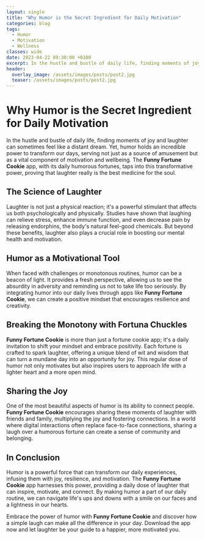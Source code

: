```yaml
---
layout: single
title: "Why Humor is the Secret Ingredient for Daily Motivation"
categories: blog
tags:
  - Humor
  - Motivation
  - Wellness
classes: wide
date: 2023-04-22 09:30:00 +0100
excerpt: In the hustle and bustle of daily life, finding moments of joy and laughter can sometimes feel like a distant dream.
header:
  overlay_image: /assets/images/posts/post2.jpg
  teaser: /assets/images/posts/post2.jpg
---
```


# Why Humor is the Secret Ingredient for Daily Motivation

In the hustle and bustle of daily life, finding moments of joy and laughter can sometimes feel like a distant dream. Yet, humor holds an incredible power to transform our days, serving not just as a source of amusement but as a vital component of motivation and wellbeing. The **Funny Fortune Cookie** app, with its daily humorous fortunes, taps into this transformative power, proving that laughter really is the best medicine for the soul.

## The Science of Laughter

Laughter is not just a physical reaction; it's a powerful stimulant that affects us both psychologically and physically. Studies have shown that laughing can relieve stress, enhance immune function, and even decrease pain by releasing endorphins, the body's natural feel-good chemicals. But beyond these benefits, laughter also plays a crucial role in boosting our mental health and motivation.

## Humor as a Motivational Tool

When faced with challenges or monotonous routines, humor can be a beacon of light. It provides a fresh perspective, allowing us to see the absurdity in adversity and reminding us not to take life too seriously. By integrating humor into our daily lives through apps like **Funny Fortune Cookie**, we can create a positive mindset that encourages resilience and creativity.

## Breaking the Monotony with Fortuna Chuckles

**Funny Fortune Cookie** is more than just a fortune cookie app; it's a daily invitation to shift your mindset and embrace positivity. Each fortune is crafted to spark laughter, offering a unique blend of wit and wisdom that can turn a mundane day into an opportunity for joy. This regular dose of humor not only motivates but also inspires users to approach life with a lighter heart and a more open mind.

## Sharing the Joy

One of the most beautiful aspects of humor is its ability to connect people. **Funny Fortune Cookie** encourages sharing these moments of laughter with friends and family, multiplying the joy and fostering connections. In a world where digital interactions often replace face-to-face connections, sharing a laugh over a humorous fortune can create a sense of community and belonging.

## In Conclusion

Humor is a powerful force that can transform our daily experiences, infusing them with joy, resilience, and motivation. The **Funny Fortune Cookie** app harnesses this power, providing a daily dose of laughter that can inspire, motivate, and connect. By making humor a part of our daily routine, we can navigate life's ups and downs with a smile on our faces and a lightness in our hearts.

Embrace the power of humor with **Funny Fortune Cookie** and discover how a simple laugh can make all the difference in your day. Download the app now and let laughter be your guide to a happier, more motivated you.

